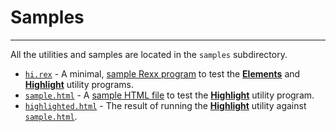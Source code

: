 Samples
=======

----------------------------

All the utilities and samples are located in the `samples` subdirectory.

- [`hi.rex`](/rexx-parser/samples/hi.rex) - A minimal,
  [sample Rexx program](/rexx-parser/samples/hi.rex) to test the
  [**Elements**](../utilities/elements/) and [**Highlight**](../utilities/highlight/) utility programs.
- [`sample.html`](/rexx-parser/samples/sample.html) - A [sample HTML file](/rexx-parser/samples/sample.html)
  to test the [**Highlight**](../utilities/highlight/) utility program.
- [`highlighted.html`](/rexx-parser/samples/highlighted.html) - The result of running
  the [**Highlight**](../utilities/highlight/) utility against [`sample.html`](/rexx-parser/samples/sample.html).

